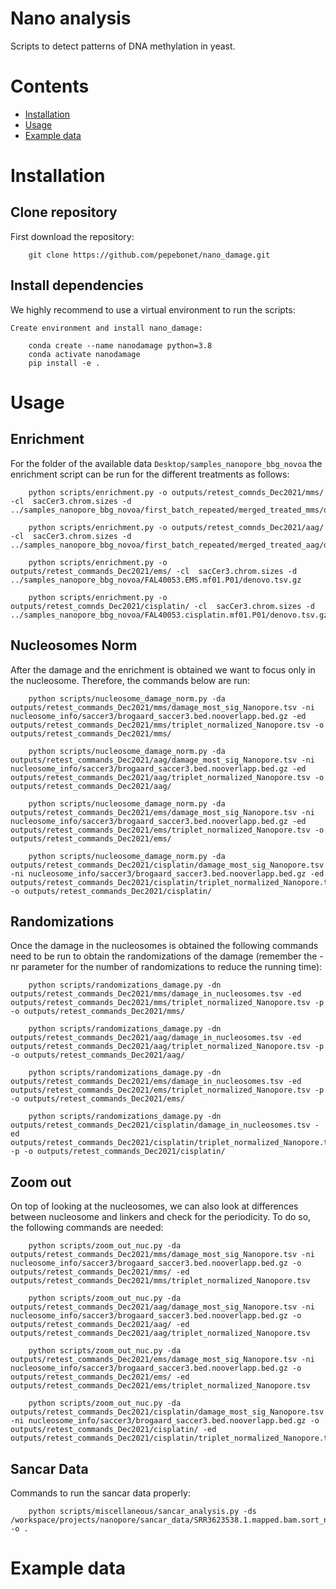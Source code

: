 # Nano analysis
Scripts to detect patterns of DNA methylation in yeast. 


# Contents
- [Installation](#Installation)
- [Usage](#Usage)
- [Example data](#Example-data)         

# Installation
## Clone repository
First download the repository:

        git clone https://github.com/pepebonet/nano_damage.git

## Install dependencies
We highly recommend to use a virtual environment to run the scripts: 

`Create environment and install nano_damage:`

        conda create --name nanodamage python=3.8
        conda activate nanodamage
        pip install -e .

# Usage

## Enrichment

For the folder of the available data `Desktop/samples_nanopore_bbg_novoa` the enrichment script can be run for the different treatments as follows: 

        python scripts/enrichment.py -o outputs/retest_comnds_Dec2021/mms/ -cl  sacCer3.chrom.sizes -d ../samples_nanopore_bbg_novoa/first_batch_repeated/merged_treated_mms/denovo.tsv.gz

        python scripts/enrichment.py -o outputs/retest_comnds_Dec2021/aag/ -cl  sacCer3.chrom.sizes -d ../samples_nanopore_bbg_novoa/first_batch_repeated/merged_treated_aag/denovo.tsv.gz

        python scripts/enrichment.py -o outputs/retest_commands_Dec2021/ems/ -cl  sacCer3.chrom.sizes -d ../samples_nanopore_bbg_novoa/FAL40053.EMS.mf01.P01/denovo.tsv.gz

        python scripts/enrichment.py -o outputs/retest_comnds_Dec2021/cisplatin/ -cl  sacCer3.chrom.sizes -d ../samples_nanopore_bbg_novoa/FAL40053.cisplatin.mf01.P01/denovo.tsv.gz


## Nucleosomes Norm

After the damage and the enrichment is obtained we want to focus only in the nucleosome. Therefore, the commands below are run: 

        python scripts/nucleosome_damage_norm.py -da outputs/retest_commands_Dec2021/mms/damage_most_sig_Nanopore.tsv -ni nucleosome_info/saccer3/brogaard_saccer3.bed.nooverlapp.bed.gz -ed outputs/retest_commands_Dec2021/mms/triplet_normalized_Nanopore.tsv -o outputs/retest_commands_Dec2021/mms/

        python scripts/nucleosome_damage_norm.py -da outputs/retest_commands_Dec2021/aag/damage_most_sig_Nanopore.tsv -ni nucleosome_info/saccer3/brogaard_saccer3.bed.nooverlapp.bed.gz -ed outputs/retest_commands_Dec2021/aag/triplet_normalized_Nanopore.tsv -o outputs/retest_commands_Dec2021/aag/

        python scripts/nucleosome_damage_norm.py -da outputs/retest_commands_Dec2021/ems/damage_most_sig_Nanopore.tsv -ni nucleosome_info/saccer3/brogaard_saccer3.bed.nooverlapp.bed.gz -ed outputs/retest_commands_Dec2021/ems/triplet_normalized_Nanopore.tsv -o outputs/retest_commands_Dec2021/ems/

        python scripts/nucleosome_damage_norm.py -da outputs/retest_commands_Dec2021/cisplatin/damage_most_sig_Nanopore.tsv -ni nucleosome_info/saccer3/brogaard_saccer3.bed.nooverlapp.bed.gz -ed outputs/retest_commands_Dec2021/cisplatin/triplet_normalized_Nanopore.tsv -o outputs/retest_commands_Dec2021/cisplatin/

## Randomizations

Once the damage in the nucleosomes is obtained the following commands need to be run to obtain the randomizations of the damage (remember the -nr parameter for the number of randomizations to reduce the running time): 

        python scripts/randomizations_damage.py -dn outputs/retest_commands_Dec2021/mms/damage_in_nucleosomes.tsv -ed outputs/retest_commands_Dec2021/mms/triplet_normalized_Nanopore.tsv -p -o outputs/retest_commands_Dec2021/mms/

        python scripts/randomizations_damage.py -dn outputs/retest_commands_Dec2021/aag/damage_in_nucleosomes.tsv -ed outputs/retest_commands_Dec2021/aag/triplet_normalized_Nanopore.tsv -p -o outputs/retest_commands_Dec2021/aag/

        python scripts/randomizations_damage.py -dn outputs/retest_commands_Dec2021/ems/damage_in_nucleosomes.tsv -ed outputs/retest_commands_Dec2021/ems/triplet_normalized_Nanopore.tsv -p -o outputs/retest_commands_Dec2021/ems/ 

        python scripts/randomizations_damage.py -dn outputs/retest_commands_Dec2021/cisplatin/damage_in_nucleosomes.tsv -ed outputs/retest_commands_Dec2021/cisplatin/triplet_normalized_Nanopore.tsv -p -o outputs/retest_commands_Dec2021/cisplatin/

## Zoom out 

On top of looking at the nucleosomes, we can also look at differences between nucleosome and linkers and check for the periodicity. To do so, the following commands are needed: 

        python scripts/zoom_out_nuc.py -da outputs/retest_commands_Dec2021/mms/damage_most_sig_Nanopore.tsv -ni nucleosome_info/saccer3/brogaard_saccer3.bed.nooverlapp.bed.gz -o outputs/retest_commands_Dec2021/mms/ -ed outputs/retest_commands_Dec2021/mms/triplet_normalized_Nanopore.tsv

        python scripts/zoom_out_nuc.py -da outputs/retest_commands_Dec2021/aag/damage_most_sig_Nanopore.tsv -ni nucleosome_info/saccer3/brogaard_saccer3.bed.nooverlapp.bed.gz -o outputs/retest_commands_Dec2021/aag/ -ed outputs/retest_commands_Dec2021/aag/triplet_normalized_Nanopore.tsv

        python scripts/zoom_out_nuc.py -da outputs/retest_commands_Dec2021/ems/damage_most_sig_Nanopore.tsv -ni nucleosome_info/saccer3/brogaard_saccer3.bed.nooverlapp.bed.gz -o outputs/retest_commands_Dec2021/ems/ -ed outputs/retest_commands_Dec2021/ems/triplet_normalized_Nanopore.tsv

        python scripts/zoom_out_nuc.py -da outputs/retest_commands_Dec2021/cisplatin/damage_most_sig_Nanopore.tsv -ni nucleosome_info/saccer3/brogaard_saccer3.bed.nooverlapp.bed.gz -o outputs/retest_commands_Dec2021/cisplatin/ -ed outputs/retest_commands_Dec2021/cisplatin/triplet_normalized_Nanopore.tsv


## Sancar Data

Commands to run the sancar data properly: 

        python scripts/miscellaneous/sancar_analysis.py -ds /workspace/projects/nanopore/sancar_data/SRR3623538.1.mapped.bam.sort_normal -o . 

# Example data